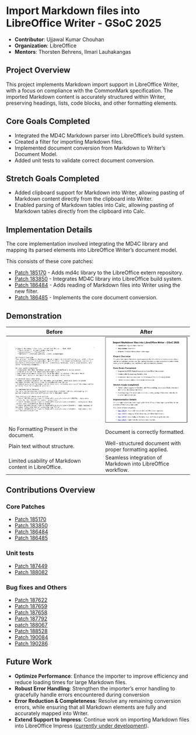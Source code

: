 # Import Markdown files into LibreOffice Writer - GSoC 2025
- **Contributor**: Ujjawal Kumar Chouhan
- **Organization**: LibreOffice
- **Mentors**: Thorsten Behrens, Ilmari Lauhakangas

## Project Overview
This project implements Markdown import support in LibreOffice Writer, with a focus on compliance with the CommonMark specification. The imported Markdown content is accurately structured within Writer, preserving headings, lists, code blocks, and other formatting elements.

## Core Goals Completed
* Integrated the MD4C Markdown parser into LibreOffice’s build system.
* Created a filter for importing Markdown files.
* Implemented document conversion from Markdown to Writer’s Document Model.
* Added unit tests to validate correct document conversion.

## Stretch Goals Completed
* Added clipboard support for Markdown into Writer, allowing pasting of Markdown content directly from the clipboard into Writer.
* Enabled parsing of Markdown tables into Calc, allowing pasting of Markdown tables directly from the clipboard into Calc.

## Implementation Details
The core implementation involved integrating the MD4C library and mapping its parsed elements into LibreOffice Writer’s document model.

This consists of these core patches:
* [Patch 185170](https://gerrit.libreoffice.org/c/extern/+/185170) - Adds md4c library to the LibreOffice extern repository.
* [Patch 183850](https://gerrit.libreoffice.org/c/core/+/183850) - Integrates MD4C library into LibreOffice build system.
* [Patch 186484](https://gerrit.libreoffice.org/c/core/+/186484) - Adds reading of Markdown files into Writer using the new filter.
* [Patch 186485](https://gerrit.libreoffice.org/c/core/+/186485) - Implements the core document conversion.

## Demonstration
| Before                                            | After                                         |
| -------------                                         | -------------                                     |
| ![](./before.png)                                     |  ![](./after.png)                                 |
| No Formatting Present in the document.                    | Document is correctly formatted.                  |
| Plain text without structure.                          | Well-structured document with proper formatting applied.      |
| Limited usability of Markdown content in LibreOffice.  | Seamless integration of Markdown into LibreOffice workflow. |

## Contributions Overview
### Core Patches
* [Patch 185170](https://gerrit.libreoffice.org/c/extern/+/185170)
* [Patch 183850](https://gerrit.libreoffice.org/c/core/+/183850)
* [Patch 186484](https://gerrit.libreoffice.org/c/core/+/186484)
* [Patch 186485](https://gerrit.libreoffice.org/c/core/+/186485)

### Unit tests
* [Patch 187449](https://gerrit.libreoffice.org/c/core/+/187449)
* [Patch 188082](https://gerrit.libreoffice.org/c/core/+/188082)

### Bug fixes and Others
* [Patch 187622](https://gerrit.libreoffice.org/c/core/+/187622)
* [Patch 187659](https://gerrit.libreoffice.org/c/core/+/187659)
* [Patch 187658](https://gerrit.libreoffice.org/c/core/+/187658)
* [Patch 187792](https://gerrit.libreoffice.org/c/core/+/187792)
* [patch 188067](https://gerrit.libreoffice.org/c/core/+/188067)
* [Patch 188528](https://gerrit.libreoffice.org/c/core/+/188528)
* [Patch 190084](https://gerrit.libreoffice.org/c/core/+/190084)
* [Patch 190286](https://gerrit.libreoffice.org/c/core/+/190286)

## Future Work
* **Optimize Performance**: Enhance the importer to improve efficiency and reduce loading times for large Markdown files.
* **Robust Error Handling**: Strengthen the importer’s error handling to gracefully handle errors encountered during conversion
* **Error Reduction & Completeness**: Resolve any remaining conversion errors, while ensuring that all Markdown elements are fully and accurately mapped into Writer.
* **Extend Support to Impress**: Continue work on importing Markdown files into LibreOffice Impress ([currently under development](https://gerrit.libreoffice.org/c/core/+/189448)).

